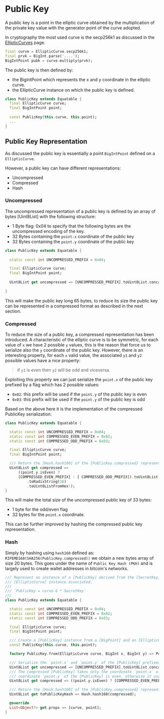 # Public Key

A public key is a point in the elliptic curve obtained by the multiplication of the private key value
with the generator point of the curve adopted.

In cryptography the most used curve is the secp256k1 as discussed in the [EllipticCurves](EllipticCurves.md) page.

```dart
final curve = EllipticCurve.secp256k1;
final prvk = BigInt.parse('....');
BigIntPoint pubk = curve.multiply(prvk);
```

The public key is then defined by: 
- the BigIntPoint which represents the x and y coordinate in the elliptic curve.
- the EllipticCurve instance on which the public key is defined.

```dart
class PublicKey extends Equatable {
  final EllipticCurve curve;
  final BigIntPoint point;
  
  const PublicKey(this.curve, this.point);
  ...
}
```

## Public Key Representation

As discussed the public key is essentially a point `BigIntPoint` defined on a `EllipticCurve`.

However, a public key can have different representations:
- Uncompressed
- Compressed
- Hash

### Uncompressed

The uncompressed representation of a public key is defined by an array of bytes [Uint8List] with the following structure:
- 1 Byte flag: 0x04 to specify that the following bytes are the uncompressed encoding of the key.
- 32 Bytes containing the `point.x` coordinate of the public key
- 32 Bytes containing the `point.y` coordinate of the public key

```dart
class PublicKey extends Equatable {
  
  static const int UNCOMPRESSED_PREFIX = 0x04;

  final EllipticCurve curve;
  final BigIntPoint point;
  
  Uint8List get uncompressed => [UNCOMPRESSED_PREFIX].toUint8List.concat(point.x.toRadixString(16).toUint8ListFromHex!).concat(point.y.toRadixString(16).toUint8ListFromHex!);
  
}
```
This will make the public key long 65 bytes, to reduce its size the public key can be represented in a compressed format as described in the next section.

### Compressed

To reduce the size of a public key, a compressed representation has been introduced.
A characteristic of the elliptic curve is to be symmetric, for each value of `x` we have
2 possible `y` values, this is the reason that force us to serialize also the `y` coordinate of the public key.
However, there is an interesting property, for each `x` valid value, the associated `y1` and `y2` possible values
have a nice property:

> if `y1` is even then `y2` will be odd and viceversa.

Exploiting this property we can just serialize the `point.x` of the public key prefixed by a flag which has 2 possible values:
- `0x02`: this prefix will be used if the `point.y` of the public key is even
- `0x03`: this prefix will be used if the `point.y` of the public key is odd

Based on the above here it is the implementation of the compressed PublicKey serialization:

```dart
class PublicKey extends Equatable {

  static const int UNCOMPRESSED_PREFIX = 0x04;
  static const int COMPRESSED_EVEN_PREFIX = 0x02;
  static const int COMPRESSED_ODD_PREFIX = 0x03;

  final EllipticCurve curve;
  final BigIntPoint point;

  /// Return the [Hash.hash160] of the [PublicKey.compressed] representation. This is convenient because is smaller than the original [PublicKey].
  Uint8List get compressed =>
      ((point.y.isEven) ? 
      [COMPRESSED_EVEN_PREFIX] : [ COMPRESSED_ODD_PREFIX]).toUint8List.concat(point.x
          .toRadixString(16)
          .toUint8ListFromHex!);
}
```

This will make the total size of the uncompressed public key of 33 bytes:
- 1 byte for the odd/even flag
- 32 bytes for the `point.x` coordinate.

This can be further improved by hashing the compressed public key representation.

### Hash

Simply by hashing using `hash160` defined as: `RIPEMD160(SHA256(PublicKey.compressed))` we obtain a new bytes array of size 20 bytes.
This goes under the name of `Public Key Hash (PKH)` and is largely used to create wallet addresses in bitcoin's networks.

```dart
/// Represent an instance of a [PublicKey] derived from the [SecretKey] by using the
/// [EllipticCurve] instance associated.
///
/// `PublicKey = curve.G * SecretKey`
///
class PublicKey extends Equatable {

  static const int UNCOMPRESSED_PREFIX = 0x04;
  static const int COMPRESSED_EVEN_PREFIX = 0x02;
  static const int COMPRESSED_ODD_PREFIX = 0x03;

  final EllipticCurve curve;
  final BigIntPoint point;

  /// Create a [PublicKey] instance from a [BigPoint] and an [EllipticCurve] instance.
  const PublicKey(this.curve, this.point);

  factory PublicKey.from(EllipticCurve curve, BigInt x, BigInt y) => PublicKey(curve, BigIntPoint(x: x, y: y));

  /// Serialize the `point.x` and `point.y` of the [PublicKey] prefixed by the [PublicKey.UNCOMPRESSED_PREFIX].
  Uint8List get uncompressed => [UNCOMPRESSED_PREFIX].toUint8List.concat(point.x.toRadixString(16).toUint8ListFromHex!).concat(point.y.toRadixString(16).toUint8ListFromHex!);
  /// The compressed [PublicKey] takes only the coordinate `point.x` of the [PublicKey] prefixed by [PublicKey.COMPRESSED_EVEN_PREFIX] if the
  /// coordinate `point.y` of the [PublicKey] is even, otherwise it uses the [PublicKey.COMPRESSED_ODD_PREFIX].
  Uint8List get compressed => ((point.y.isEven) ? [COMPRESSED_EVEN_PREFIX] : [ COMPRESSED_ODD_PREFIX]).toUint8List.concat(point.x.toRadixString(16).toUint8ListFromHex!);

  /// Return the [Hash.hash160] of the [PublicKey.compressed] representation. This is convenient because is smaller than the original [PublicKey].
  Uint8List get toPublicKeyHash => Hash.hash160(compressed);

  @override
  List<Object?> get props => [curve, point];
}
```
